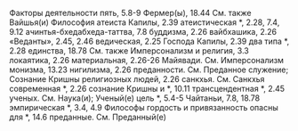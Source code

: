 Факторы деятельности
	пять, 5.8-9 
Фермер(ы), 18.44
	См. также Вайшья(и)
Философия
	атеиста Капилы, 2.39 
	атеистическая *, 2.28, 7.4, 9.12 
	ачинтья-бхедабхеда-таттва, 7.8 
	буддизма, 2.26 
	вайбхашика, 2.26 «Веданты», 2.45, 2.46 
	ведическая, 2.25 
	Господа Капилы, 2.39 
	два типа *, 2.28 
	единства, 18.78
		См. также Имперсонализм
	и религия, 3.3 
	локаятика, 2.26 
	материальная, 2.26-26 
	Майявади.
		См. Имперсонализм
	монизма, 13.23 
	нигилизма, 2.26
	преданности.
		См. Преданное служение; Сознание Кришны
	религиозных людей, 2.26 
	санкхья.
		См. Санкхья
	современная *, 2.26 
	сознание Кришны и *, 10.11 
	трансцендентная *, 2.45 
	ученых.
		См. Наука(и); Ученый(е)
	цель *, 5.4-5 
	Чайтаньи, 7.8, 18.78
	эмпирическая *, 3.4, 4.9 
Философы
	гордость и привязанность опасны для *, 14.6
	преданные.
	См. Преданный(е)